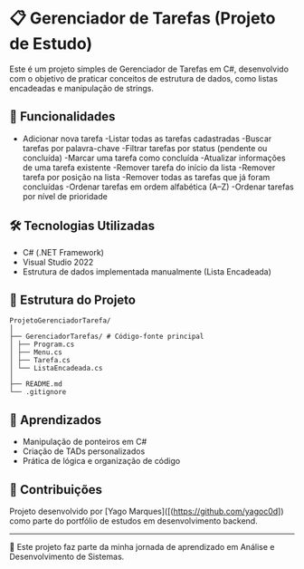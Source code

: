 # 📋 Gerenciador de Tarefas (Projeto de Estudo)

Este é um projeto simples de Gerenciador de Tarefas em C#, desenvolvido com o objetivo de praticar conceitos de estrutura de dados, como listas encadeadas e manipulação de strings.

## 🚀 Funcionalidades

- Adicionar nova tarefa
-Listar todas as tarefas cadastradas
-Buscar tarefas por palavra-chave
-Filtrar tarefas por status (pendente ou concluída)
-Marcar uma tarefa como concluída
-Atualizar informações de uma tarefa existente
-Remover tarefa do início da lista
-Remover tarefa por posição na lista
-Remover todas as tarefas que já foram concluídas
-Ordenar tarefas em ordem alfabética (A–Z)
-Ordenar tarefas por nível de prioridade

## 🛠️ Tecnologias Utilizadas

- C# (.NET Framework)
- Visual Studio 2022
- Estrutura de dados implementada manualmente (Lista Encadeada)

## 📁 Estrutura do Projeto
```
ProjetoGerenciadorTarefa/
│
├── GerenciadorTarefas/ # Código-fonte principal
│ ├── Program.cs
│ ├── Menu.cs
│ ├── Tarefa.cs
│ └── ListaEncadeada.cs
│
├── README.md
└── .gitignore
```
## 🧠 Aprendizados

- Manipulação de ponteiros em C#
- Criação de TADs personalizados
- Prática de lógica e organização de código

## 🤝 Contribuições

Projeto desenvolvido por [Yago Marques]([(https://github.com/yagoc0d]) como parte do portfólio de estudos em desenvolvimento backend.

---
📌 Este projeto faz parte da minha jornada de aprendizado em Análise e Desenvolvimento de Sistemas.

